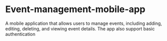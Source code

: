# Event-management-mobile-app
 A mobile application that allows users  to manage events, including adding, editing,  deleting, and viewing event details. The app also support basic authentication
